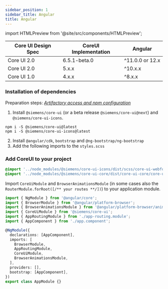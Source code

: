```yaml
---
sidebar_position: 1
sidebar_title: Angular
title: Angular
---
```


import HTMLPreview from '@site/src/components/HTMLPreview';

<!-- Will be replaced during release-script task -->
<!-- DO NOT EDIT TABLE IN MARKDOWN -->







<!-- VERSION_TABLE_START -->

  | Core UI Design Spec | CoreUI Implementation | Angular |
  | ------------------- | --------------------- | ------- |
  | Core UI 2.0         | 6.5.1-beta.0     | ^11.0.0 or 12.x |
  | Core UI 2.0         | 5.x.x                 | ^10.x.x |
  | Core UI 1.0         | 4.x.x                 | ^8.x.x  |

<!-- VERSION_TABLE_END -->
        
        
        
        
        
        

### Installation of dependencies

Preparation steps: _[Artifactory access and npm configuration](./artifactory.md)_

1. Install `@siemens/core-ui` (or a beta release `@siemens/core-ui@next`) and `@siemens/core-ui-icons`.

```
npm i -S @siemens/core-ui@latest
npm i -S @siemens/core-ui-icons@latest
```

2. Install `@angular/cdk`, `bootstrap` and `@ng-bootstrap/ng-bootstrap`
3. Add the following imports to the `styles.scss`

### Add CoreUI to your project

```css
@import '../node_modules/@siemens/core-ui-icons/dist/scss/core-ui-webfont.scss';
@import '../node_modules/@siemens/core-ui-core/dist/core-ui-core/core-ui-core.css';
```

Import `CoreUiModule` and `BrowserAnimationsModule` (in some cases also the `RouterModule.forRoot([/** your routes **/])`) to your application module.

```typescript
import { NgModule } from '@angular/core';
import { BrowserModule } from '@angular/platform-browser';
import { BrowserAnimationsModule } from '@angular/platform-browser/animations';
import { CoreUiModule } from '@siemens/core-ui';
import { AppRoutingModule } from './app-routing.module';
import { AppComponent } from './app.component';

@NgModule({
  declarations: [AppComponent],
  imports: [
    BrowserModule,
    AppRoutingModule,
    CoreUiModule,
    BrowserAnimationsModule,
  ],
  providers: [],
  bootstrap: [AppComponent],
})
export class AppModule {}
```
